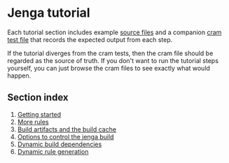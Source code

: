 
# Jenga tutorial

Each tutorial section includes example [source files](files) and a companion [cram test file](cram) that records the expected output from each step.

If the tutorial diverges from the cram tests, then the cram file should be regarded as the source of truth.
If you don't want to run the tutorial steps yourself, you can just browse the cram files to see exactly what would happen.

## Section index

1. [Getting started](01_getting_started.md)
2. [More rules](02_more_rules.md)
3. [Build artifacts and the build cache](03_artifacts_and_cache.md)
4. [Options to control the jenga build](04_options.md)
5. [Dynamic build dependencies](05_dynamic_deps.md)
6. [Dynamic rule generation](06_dynamic_rules.md)
